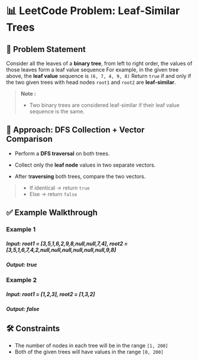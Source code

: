 # 📊 LeetCode Problem: Leaf-Similar Trees

## 🧩 Problem Statement

Consider all the leaves of a **binary tree**, from left to right order, the values of those leaves form a leaf value sequence
For example, in the given tree above, the **leaf value** sequence is `(6, 7, 4, 9, 8)`
Return `true` if and only if the two given trees with head nodes `root1` and `root2` are **leaf-similar**.

> **Note :**
> - Two binary trees are considered leaf-similar if their leaf value sequence is the same.



## 🧠 Approach: DFS Collection + Vector Comparison

 - Perform a **DFS traversal** on both trees.

 - Collect only the **leaf node** values in two separate vectors.

- After t**raversing** both trees, compare the two vectors.

> - If identical -> return `true`
> - Else -> return `false`


## ✅ Example Walkthrough

### Example 1

##### Input: root1 = [3,5,1,6,2,9,8,null,null,7,4], root2 = [3,5,1,6,7,4,2,null,null,null,null,null,null,9,8]
##### Output: true


### Example 2

##### Input: root1 = [1,2,3], root2 = [1,3,2]
##### Output: false


## 🛠️ Constraints

- The number of nodes in each tree will be in the range `[1, 200]`
- Both of the given trees will have values in the range `[0, 200]`
